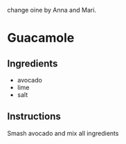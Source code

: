 change oine by Anna and Mari.
# Guacamole
## Ingredients
* avocado
* lime
* salt
## Instructions
Smash avocado and mix all ingredients
